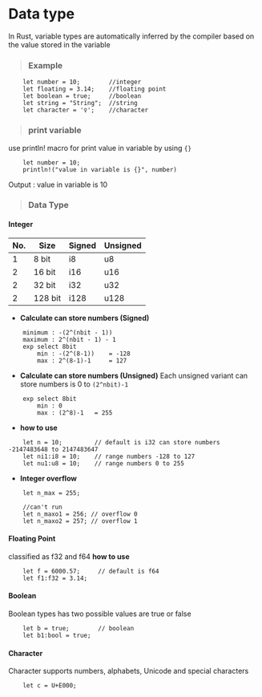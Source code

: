 # Data type
In Rust, variable types are automatically inferred by the compiler based on the value stored in the variable

> ### Example
```
    let number = 10;        //integer
    let floating = 3.14;    //floating point
    let boolean = true;     //boolean
    let string = "String";  //string
    let character = '♀';    //character
```

> ### print variable
use println! macro for print value in variable by using ```{}```
```
    let number = 10;
    println!("value in variable is {}", number)
```
Output : value in variable is 10

> ### Data Type

#### Integer
|No.    |Size   |Signed |Unsigned|
|-------|-------|-------|--------|
|1      |8 bit  |i8     |u8      |
|2      |16 bit |i16    |u16     |
|2      |32 bit |i32    |u32     |
|2      |128 bit|i128   |u128    |

- **Calculate can store numbers (Signed)**
```
    minimum : -(2^(nbit - 1))
    maximum : 2^(nbit - 1) - 1
    exp select 8bit
        min : -(2^(8-1))    = -128
        max : 2^(8-1)-1     = 127
```
- **Calculate can store numbers (Unsigned)**
Each unsigned variant can store numbers is 0 to ``` (2^nbit)-1 ```
```
    exp select 8bit
        min : 0
        max : (2^8)-1   = 255
```

- **how to use**
```
    let n = 10;         // default is i32 can store numbers -2147483648 to 2147483647
    let ni1:i8 = 10;    // range numbers -128 to 127    
    let nu1:u8 = 10;    // range numbers 0 to 255
```

- **Integer overflow**
```
    let n_max = 255;

    //can't run
    let n_maxo1 = 256; // overflow 0
    let n_maxo2 = 257; // overflow 1
```
#### Floating Point
classified as f32 and f64
**how to use**
```
    let f = 6000.57;     // default is f64
    let f1:f32 = 3.14;
```

#### Boolean
Boolean types has two possible values are true or false
```
    let b = true;        // boolean
    let b1:bool = true;
```
#### Character
Character supports numbers, alphabets, Unicode and special characters
```
    let c = U+E000;
```








